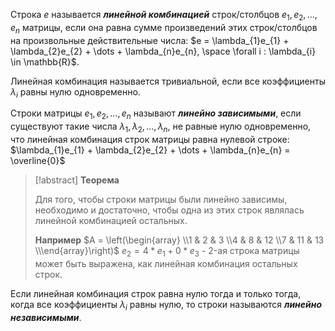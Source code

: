 Строка $e$ называется ***линейной комбинацией*** строк/столбцов $e_{1}, e_{2}, \dots, e_{n}$ матрицы, если она равна сумме произведений этих строк/столбцов на произвольные действительные числа:
$e = \lambda_{1}e_{1} + \lambda_{2}e_{2} + \dots + \lambda_{n}e_{n}, \space \forall i : \lambda_{i} \in \mathbb{R}$.

Линейная комбинация называется тривиальной, если все коэффициенты $\lambda_{i}$ равны нулю одновременно.

Строки матрицы $e_{1}, e_{2}, \dots, e_{n}$ называют ***линейно зависимыми***, если существуют такие числа $\lambda_{1}, \lambda_{2}, \dots, \lambda_{n}$, не равные нулю одновременно, что линейная комбинация строк матрицы равна нулевой строке:
$\lambda_{1}e_{1} + \lambda_{2}e_{2} + \dots + \lambda_{n}e_{n} = \overline{0}$

> [!abstract] **Теорема**
> 
>Для того, чтобы строки матрицы были линейно зависимы, необходимо и достаточно, чтобы одна из этих строк являлась линейной комбинацией остальных.
>
>**Например**
>$A = \left(\begin{array} \\1 & 2 & 3 \\4 & 8 & 12 \\7 & 11 & 13 \\\end{array}\right)$
>$e_{2} = 4*e_{1} + 0*e_{3}$ - 2-ая строка матрицы может быть выражена, как линейная комбинация остальных строк.

Если линейная комбинация строк равна нулю тогда и только тогда, когда все коэффициенты $\lambda_{i}$ равны нулю, то строки называются ***линейно независимыми***.
